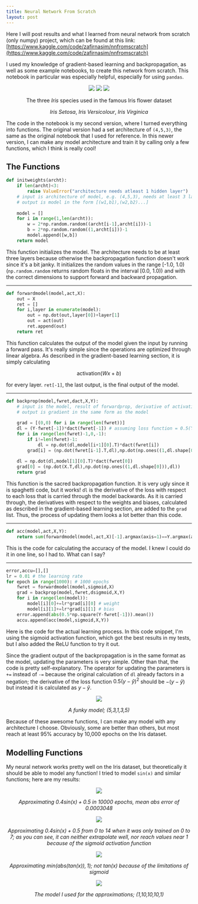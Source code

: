 ```yaml
---
title: Neural Network From Scratch
layout: post
---
```

Here I will post results and what I learned from neural network from scratch (only numpy) project, which can be found at this link:
[https://www.kaggle.com/code/zafirnasim/nnfromscratch](https://www.kaggle.com/code/zafirnasim/nnfromscratch)

I used my knowledge of gradient-based learning and backpropagation, as well as some example notebooks, to create this network from scratch. This notebook in particular was especially helpful, especially for using `pandas`.

<div align="center" markdown="1">

![](https://zaforf.github.io/isp/assets/iris1.jpg)
![](https://zaforf.github.io/isp/assets/iris2.jpg)
![](https://zaforf.github.io/isp/assets/iris3.jpg)

The three *Iris* species used in the famous Iris flower dataset

*Iris Setosa*, *Iris Versicolour*, *Iris Virginica*

</div>

The code in the notebook is my second version, where I turned everything into functions. The original version had a set architecture of `(4,5,3)`, the same as the original notebook that I used for reference. In this newer version, I can make any model architecture and train it by calling only a few functions, which I think is really cool!

## The Functions

```python
def initweights(archt):
    if len(archt)<3:
        raise ValueError("architecture needs atleast 1 hidden layer")
    # input is architecture of model, e.g. (4,5,3), needs at least 3 layers
    # output is model in the form [(w1,b1),(w2,b2)...]
    
    model = []
    for i in range(1,len(archt)):
        w = 2*np.random.random((archt[i-1],archt[i]))-1
        b = 2*np.random.random((1,archt[i]))-1
        model.append([w,b])
    return model
```
This function initializes the model. The architecture needs to be at least three layers because otherwise the backpropagation function doesn't work since it's a bit janky. It initializes the random values in the range [-1.0, 1.0) (`np.random.random` returns random floats in the interval [0.0, 1.0)) and with the correct dimensions to support forward and backward propagation.

---
```python
def forwardmodel(model,act,X):
    out = X
    ret = []
    for i,layer in enumerate(model):
        out = np.dot(out,layer[0])+layer[1]
        out = act(out)
        ret.append(out)
    return ret
```
This function calculates the output of the model given the input by running a forward pass. It's really simple since the operations are optimized through linear algebra. As described in the gradient-based learning section, it is simply calculating

$$\text{activation}(Wx+b)$$

for every layer. `ret[-1]`, the last output, is the final output of the model.

---
```python
def backprop(model,fwret,dact,X,Y):
    # input is the model, result of forwardprop, derivative of activation function, and data
    # output is gradient in the same form as the model
    
    grad = [(0,0) for i in range(len(fwret))]
    dl = (Y-fwret[-1])*dact(fwret[-1]) # assuming loss function = 0.5(Y-Y_hat)^2
    for i in range(len(fwret)-1,0,-1):
        if i!=len(fwret)-1:
            dl = np.dot(dl,model[i+1][0].T)*dact(fwret[i])
        grad[i] = (np.dot(fwret[i-1].T,dl),np.dot(np.ones((1,dl.shape[0])),dl))
    
    dl = np.dot(dl,model[1][0].T)*dact(fwret[0])
    grad[0] = (np.dot(X.T,dl),np.dot(np.ones((1,dl.shape[0])),dl))
    return grad
```
This function is the sacred backpropagation function. It is very ugly since it is spaghetti code, but it works! `dl` is the derivative of the loss with respect to each loss that is carried through the model backwards. As it is carried through, the derivatives with respect to the weights and biases, calculated as described in the gradient-based learning section, are added to the `grad` list. Thus, the process of updating them looks a lot better than this code.

---
```python
def acc(model,act,X,Y):
    return sum(forwardmodel(model,act,X)[-1].argmax(axis=1)==Y.argmax(axis=1))/len(X)
```
This is the code for calculating the accuracy of the model. I knew I could do it in one line, so I had to. What can I say?

---
```python
error,accu=[],[]
lr = 0.01 # the learning rate
for epoch in range(1000): # 1000 epochs
    fwret = forwardmodel(model,sigmoid,X)
    grad = backprop(model,fwret,dsigmoid,X,Y)
    for i in range(len(model)):
        model[i][0]+=lr*grad[i][0] # weight
        model[i][1]+=lr*grad[i][1] # bias
    error.append(abs(0.5*np.square(Y-fwret[-1])).mean())
    accu.append(acc(model,sigmoid,X,Y))
```
Here is the code for the actual learning process. In this code snippet, I'm using the sigmoid activation function, which got the best results in my tests, but I also added the ReLU function to try it out.

Since the gradient output of the backpropagation is in the same format as the model, updating the parameters is very simple. Other than that, the code is pretty self-explanatory. The operator for updating the parameters is `+=` instead of `-=` because the original calculation of `dl` already factors in a negation; the derivative of the loss function $0.5(y-\hat{y})^2$ should be $-(y-\hat{y})$ but instead it is calculated as $y-\hat{y}$.

<div align="center" markdown="1">

![](https://zaforf.github.io/isp/assets/funkymodel.png)

*A funky model; (5,3,1,3,5)*
</div>

Because of these awesome functions, I can make any model with any architecture I choose. Obviously, some are better than others, but most reach at least 95% accuracy by 10,000 epochs on the Iris dataset.

## Modelling Functions

My neural network works pretty well on the Iris dataset, but theoretically it should be able to model any function! I tried to model `sin(x)` and similar functions; here are my results:

<div align="center" markdown="1">

![](https://zaforf.github.io/isp/assets/sin.png)

*Approximating $0.4\text{sin}(x)+0.5$ in 10000 epochs, mean abs error of 0.0003048*

![](https://zaforf.github.io/isp/assets/sinex.png)

*Approximating $0.4\text{sin}(x)+0.5$ from 0 to 14 when it was only trained on 0 to 7; as you can see, it can neither extrapolate well, nor reach values near 1 because of the sigmoid activation function*

![](https://zaforf.github.io/isp/assets/tan.png)

*Approximating $\text{min}(\text{abs}(\text{tan}(x)),1)$; not $\text{tan}(x)$ because of the limitations of sigmoid*

![](https://zaforf.github.io/isp/assets/model.png)

*The model I used for the approximations; (1,10,10,10,1)*

</div>